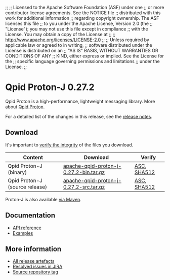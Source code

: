 ;;
;; Licensed to the Apache Software Foundation (ASF) under one
;; or more contributor license agreements.  See the NOTICE file
;; distributed with this work for additional information
;; regarding copyright ownership.  The ASF licenses this file
;; to you under the Apache License, Version 2.0 (the
;; "License"); you may not use this file except in compliance
;; with the License.  You may obtain a copy of the License at
;;
;;   http://www.apache.org/licenses/LICENSE-2.0
;;
;; Unless required by applicable law or agreed to in writing,
;; software distributed under the License is distributed on an
;; "AS IS" BASIS, WITHOUT WARRANTIES OR CONDITIONS OF ANY
;; KIND, either express or implied.  See the License for the
;; specific language governing permissions and limitations
;; under the License.
;;

# Qpid Proton-J 0.27.2

Qpid Proton is a high-performance, lightweight messaging library. More
about [Qpid Proton]({{site_url}}/proton/index.html).

For a detailed list of the changes in this release, see the [release
notes](release-notes.html).

## Download

It's important to [verify the
integrity]({{site_url}}/download.html#verify-what-you-download) of
the files you download.

| Content | Download | Verify |
|---------|----------|--------|
| Qpid Proton-J (binary) | [apache-qpid-proton-j-0.27.2-bin.tar.gz](http://archive.apache.org/dist/qpid/proton-j/0.27.2/apache-qpid-proton-j-0.27.2-bin.tar.gz) | [ASC](https://archive.apache.org/dist/qpid/proton-j/0.27.2/apache-qpid-proton-j-0.27.2-bin.tar.gz.asc), [SHA512](https://archive.apache.org/dist/qpid/proton-j/0.27.2/apache-qpid-proton-j-0.27.2-bin.tar.gz.sha512) |
| Qpid Proton-J (source release) | [apache-qpid-proton-j-0.27.2-src.tar.gz](http://archive.apache.org/dist/qpid/proton-j/0.27.2/apache-qpid-proton-j-0.27.2-src.tar.gz) | [ASC](https://archive.apache.org/dist/qpid/proton-j/0.27.2/apache-qpid-proton-j-0.27.2-src.tar.gz.asc), [SHA512](https://archive.apache.org/dist/qpid/proton-j/0.27.2/apache-qpid-proton-j-0.27.2-src.tar.gz.sha512) |

Proton-J is also available [via Maven]({{site_url}}/maven.html).

## Documentation


<div class="two-column" markdown="1">

 - [API reference](api/index.html)
 - [Examples](https://github.com/apache/qpid-proton-j/tree/0.27.2/examples)

</div>


## More information

 - [All release artefacts](http://archive.apache.org/dist/qpid/proton-j/0.27.2)
 - [Resolved issues in JIRA](https://issues.apache.org/jira/issues/?jql=project+%3D+PROTON+AND+fixVersion+%3D+%27proton-j-0.27.2%27+AND+resolution+%3D+%27fixed%27+ORDER+BY+priority+DESC)
 - [Source repository tag](https://gitbox.apache.org/repos/asf?p=qpid-proton-j.git;a=tag;h=0.27.2)

<script type="text/javascript">
  _deferredFunctions.push(function() {
      if ("0.27.2" === "{{current_proton_j_release}}") {
          _modifyCurrentReleaseLinks();
      }
  });
</script>